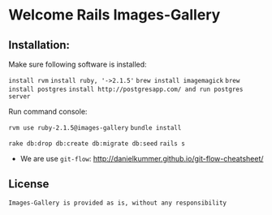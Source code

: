 # Welcome Rails Images-Gallery

## Installation:

Make sure following software is installed:

`install rvm`
`install ruby, '->2.1.5'`
`brew install imagemagick`
`brew install postgres`
`install http://postgresapp.com/ and run postgres server`

Run command console:

`rvm use ruby-2.1.5@images-gallery`
`bundle install`

`rake db:drop db:create db:migrate db:seed`
`rails s`

* We are use `git-flow`:
    http://danielkummer.github.io/git-flow-cheatsheet/

## License

    Images-Gallery is provided as is, without any responsibility